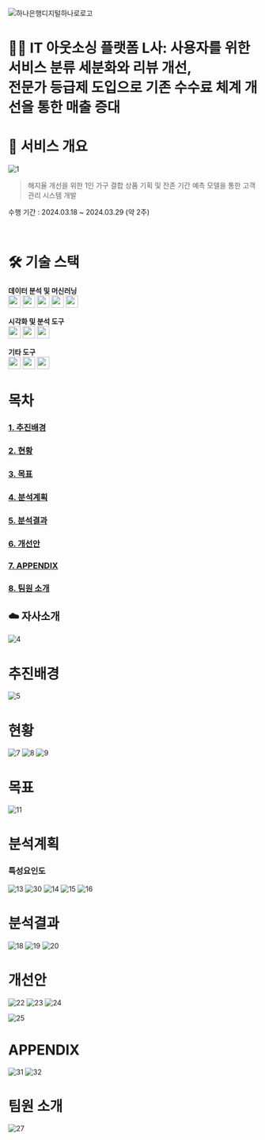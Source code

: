 ![하나은행디지털하나로로고](https://github.com/HRHRHRSSS/IToutsourcing_data_project/assets/138752144/9d1330a5-9adb-4a67-afc6-0c2749ea6509)
<br>

# 👩‍💻 IT 아웃소싱 플랫폼 L사: 사용자를 위한 서비스 분류 세분화와 리뷰 개선,<br> 전문가 등급제 도입으로 기존 수수료 체계 개선을 통한 매출 증대 

# 📌 서비스 개요
![1](https://github.com/HRHRHRSSS/IToutsourcing_data_project/assets/138752144/6b80bfe6-5a2c-4633-96e7-01b7c0549329)
>  해지율 개선을 위한 1인 가구 결합 상품 기획 및 잔존 기간 예측 모델을 통한 고객 관리 시스템 개발

수행 기간 : 2024.03.18 ~ 2024.03.29 (약 2주)

<br>

# 🛠️ 기술 스택
**데이터 분석 및 머신러닝**
<br/>
<img src="https://img.shields.io/badge/python-3776AB?style=for-the-badge&logo=python&logoColor=white" width="auto" height="25">
<img src="https://img.shields.io/badge/scikitlearn-F7931E?style=for-the-badge&logo=scikit-learn&logoColor=white" width="auto" height="25">
<img src="https://img.shields.io/badge/pandas-150458?style=for-the-badge&logo=pandas&logoColor=white" width="auto" height="25">
<img src="https://img.shields.io/badge/numpy-013243?style=for-the-badge&logo=numpy&logoColor=white" width="auto" height="25">
<img src="https://img.shields.io/badge/jupyter-F37626?style=for-the-badge&logo=jupyter&logoColor=white" width="auto" height="25">


**시각화 및 분석 도구**
<br/>
<img src="https://img.shields.io/badge/plotly-3F4F75?style=for-the-badge&logo=plotly&logoColor=white" width="auto" height="25">
<img src="https://img.shields.io/badge/seaborn-388E3C?style=for-the-badge&logo=seaborn&logoColor=white" width="auto" height="25">
<img src="https://img.shields.io/badge/matplotlib-3776AB?style=for-the-badge&logo=matplotlib&logoColor=white" width="auto" height="25">

**기타 도구**
<br/>
<img src="https://img.shields.io/badge/figma-F24E1E?style=for-the-badge&logo=figma&logoColor=white" width="auto" height="25">
<img src="https://img.shields.io/badge/canva-00C4CC?style=for-the-badge&logo=canva&logoColor=white" width="auto" height="25">
<img src="https://img.shields.io/badge/github-181717?style=for-the-badge&logo=github&logoColor=white" width="auto" height="25">
<br/>

# 목차

### [**1. 추진배경**](#추진배경)

### [**2. 현황**](#현황)

### [**3. 목표**](#목표)

### [**4. 분석계획**](#분석계획)

### [**5. 분석결과**](#분석결과)

### [**6. 개선안**](#개선안)

### [**7. APPENDIX**](#appendix)

### [**8. 팀원 소개**](#팀원-소개)

## ☁️ 자사소개
![4](https://github.com/HRHRHRSSS/IToutsourcing_data_project/assets/138752144/17f1db76-88e2-4789-8c73-a53a6bd2ecfe)

# 추진배경
![5](https://github.com/HRHRHRSSS/IToutsourcing_data_project/assets/138752144/b3a55f78-5cfb-4562-8943-f56e215ecda1)

# 현황
![7](https://github.com/HRHRHRSSS/IToutsourcing_data_project/assets/138752144/02eb2e1d-84dc-445e-a272-954d2550ee35)
![8](https://github.com/HRHRHRSSS/IToutsourcing_data_project/assets/138752144/98bc752f-dbf5-46e1-b4ce-e13b6cbc99c3)
![9](https://github.com/HRHRHRSSS/IToutsourcing_data_project/assets/138752144/af39498a-c9e7-4658-bad1-d5b60a624e5d)

# 목표
![11](https://github.com/HRHRHRSSS/IToutsourcing_data_project/assets/138752144/a07a6eb2-0ea2-4e77-8eb8-7097daf97d8a)

# 분석계획
### 특성요인도
![13](https://github.com/HRHRHRSSS/IToutsourcing_data_project/assets/138752144/3221b6a5-1a76-4168-bde2-56f2a7799b56)
![30](https://github.com/HRHRHRSSS/IToutsourcing_data_project/assets/138752144/cd8d3df4-2d98-414f-9c7e-b2eb2656f6e4)
![14](https://github.com/HRHRHRSSS/IToutsourcing_data_project/assets/138752144/e665e55a-56af-4270-973f-0bc5c2f730e7)
![15](https://github.com/HRHRHRSSS/IToutsourcing_data_project/assets/138752144/cad6e330-9b6d-4d63-b8a4-b3ff4850f7e6)
![16](https://github.com/HRHRHRSSS/IToutsourcing_data_project/assets/138752144/4ae17346-69a2-44d7-9a34-fd59e6032474)

# 분석결과
![18](https://github.com/HRHRHRSSS/IToutsourcing_data_project/assets/138752144/ad0a5068-6992-4292-8cfd-96d7b5d4fd48)
![19](https://github.com/HRHRHRSSS/IToutsourcing_data_project/assets/138752144/b28ad8f4-0427-4dc2-973e-dff47d012834)
![20](https://github.com/HRHRHRSSS/IToutsourcing_data_project/assets/138752144/af4ab0a9-49b1-440d-9a07-b8135ecb3af2)

# 개선안
![22](https://github.com/HRHRHRSSS/IToutsourcing_data_project/assets/138752144/cbb8b73f-bab3-4ad2-83a5-548d158522c9)
![23](https://github.com/HRHRHRSSS/IToutsourcing_data_project/assets/138752144/398067b8-aebf-4556-b793-ba47184e36b0)
![24](https://github.com/HRHRHRSSS/IToutsourcing_data_project/assets/138752144/115cb21c-e120-44a0-ba5e-872779c58380)

![25](https://github.com/HRHRHRSSS/IToutsourcing_data_project/assets/138752144/1398722c-00a4-4c1a-9b9b-77252c414a67)

# APPENDIX
![31](https://github.com/HRHRHRSSS/IToutsourcing_data_project/assets/138752144/31e09a22-a4a0-4c71-88f8-3bc3caea90ca)
![32](https://github.com/HRHRHRSSS/IToutsourcing_data_project/assets/138752144/c51de96f-6280-4f0c-8c36-0161923a9995)

# 팀원 소개
![27](https://github.com/HRHRHRSSS/IToutsourcing_data_project/assets/138752144/08b5b1d4-44fc-4adb-8071-e80e4d706b51)

